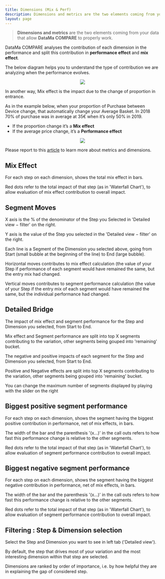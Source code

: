 ```yaml
---
title: Dimensions (Mix & Perf)
description: Dimensions and metrics are the two elements coming from your data that allow DataMa COMPARE to properly work.
layout: page
---
```


> **Dimensions and metrics** are the two elements coming from your data that allow **DataMa COMPARE** to properly work.

DataMa COMPARE analyses the contribution of each dimension in the performance and split this contribution in **performance effect** and **mix effect**.

The below diagram helps you to understand the type of contribution we are analyzing when the performance evolves.

<center> <img src="{{site.url}}/{{site.baseurl}}/core_app/compare/model/images/Dimensions-analysis.gif"> </center>

In another way, Mix effect is the impact due to the change of proportion in entrance.

As in the example below, when your proportion of Purchase between Device change, that automatically change your Average Basket. In 2018 70% of purchase was in average at 35€ when it’s only 50% in 2019.

* If the proportion change it’s a **Mix effect**
* If the average price change, it’s a **Performance effect**

<center> <img src="{{site.url}}/{{site.baseurl}}/core_app/compare/model/images/Mix-Perf.jpg"> </center>

Please report to this [article]({{site.url}}/{{site.baseurl}}/core_app/header/input/source) to learn more about metrics and dimensions.

## Mix Effect

For each step on each dimension, shows the total mix effect in bars.

Red dots refer to the total impact of that step (as in 'Waterfall Chart'), to allow evaluation of mix effect contribution to overall impact.

## Segment Moves

X axis is the % of the denominator of the Step you Selected in 'Detailed view − filter' on the right.

Y axis is the value of the Step you selected in the 'Detailed view − filter' on the right.

Each line is a Segment of the Dimension you selected above, going from Start (small bubble at the beginning of the line) to End (large bubble).

Horizontal moves contributes to mix effect calculation (the value of your Step if performance of each segment would have remained the same, but the entry mix had changed.

Vertical moves contributes to segment performance calculation (the value of your Step if the entry mix of each segment would have remained the same, but the individual performance had changed.

## Detailed Bridge

The impact of mix effect and segment performance for the Step and Dimension you selected, from Start to End.

Mix effect and Segment performance are split into top X segments contributing to the variation, other segments being gouped into 'remaining' bucket.

The negative and positive impacts of each segment for the Step and Dimension you selected, from Start to End.

Positive and Negative effects  are split into top X segments contributing to the variation, other segments being gouped into 'remaining' bucket.

You can change the maximum number of segments displayed by playing with the slider on the right 

## Biggest positive segment performance

For each step on each dimension, shows the segment having the biggest positive contribution in performance, net of mix effects, in bars.

The width of the bar and the parenthesis '(x...)' in the call outs refers to how fast this performance change is relative to the other segments.

Red dots refer to the total impact of that step (as in 'Waterfall Chart'), to allow evaluation of segment performance contribution to overall impact.

## Biggest negative segment performance

For each step on each dimension, shows the segment having the biggest negative contribution in performance, net of mix effects, in bars.

The width of the bar and the parenthesis '(x...)' in the call outs refers to how fast this performance change is relative to the other segments.

Red dots refer to the total impact of that step (as in 'Waterfall Chart'), to allow evaluation of segment performance contribution to overall impact.

## Filtering : Step & Dimension selection

Select the Step and Dimension you want to see in left tab ('Detailed view').

By default, the step that drives most of your variation and the most interesting dimension within that step are selected.

Dimensions are ranked by order of importance, i.e. by how helpful they are in explaining the gap of considered step.
